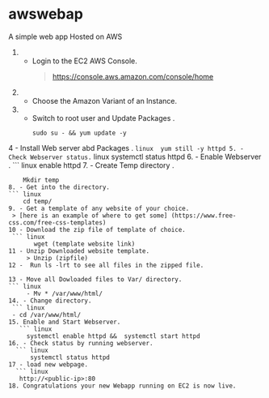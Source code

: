 # awswebap
A simple web app Hosted on AWS
1. - Login to the EC2 AWS Console.
     > https://console.aws.amazon.com/console/home
     
2. - Choose the Amazon Variant of an Instance.
3. - Switch to root user and Update Packages .
     ```linux
     sudo su - && yum update -y
4  - Install Web server abd Packages .
    ``` linux 
        yum still -y httpd
5. - Check Webserver status.
      ``` linux 
          systemctl status httpd
6. - Enable Webserver .
      ``` linux 
        enable httpd
7. - Create Temp directory .
   ``` linux
       Mkdir temp
8. - Get into the directory.
  ``` linux
       cd temp/
9. - Get a template of any website of your choice.
    > [here is an example of where to get some] (https://www.free-css.com/free-css-templates)
10 - Download the zip file of template of choice.
    ``` linux
          wget (template website link)
11 - Unzip Downloaded website template.
        > Unzip (zipfile)
12 -  Run ls -lrt to see all files in the zipped file.

13 - Move all Dowloaded files to Var/ directory.
   ``` linux
        - Mv * /var/www/html/
14. - Change directory.
    ``` linux
    - cd /var/www/html/
15. Enable and Start Webserver.
      ``` linux
        systemctl enable httpd &&  systemctl start httpd
16. - Check status by running webserver.
     ``` linux
         systemctl status httpd
17 - load new webpage.
     ``` linux
      http://<public-ip>:80
18. Congratulations your new Webapp running on EC2 is now live. 
